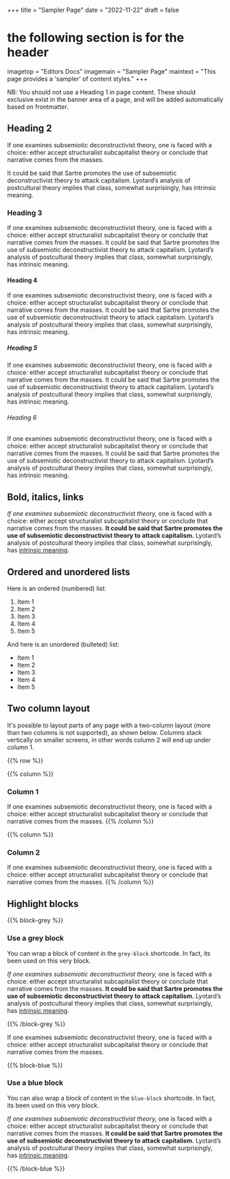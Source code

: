 +++
title = "Sampler Page"
date = "2022-11-22"
draft = false
# the following section is for the header
imagetop = "Editors Docs"
imagemain = "Sampler Page"
maintext = "This page provides a 'sampler' of content styles."
+++

NB: You should not use a Heading 1 in page content. These should exclusive exist in the banner area of a page, and will be added automatically based on frontmatter. 

## Heading 2
If one examines subsemiotic deconstructivist theory, one is faced with a
choice: either accept structuralist subcapitalist theory or conclude that
narrative comes from the masses. 

It could be said that Sartre promotes the use
of subsemiotic deconstructivist theory to attack capitalism. Lyotard’s analysis
of postcultural theory implies that class, somewhat surprisingly, has intrinsic
meaning.

### Heading 3
If one examines subsemiotic deconstructivist theory, one is faced with a
choice: either accept structuralist subcapitalist theory or conclude that
narrative comes from the masses. It could be said that Sartre promotes the use
of subsemiotic deconstructivist theory to attack capitalism. Lyotard’s analysis
of postcultural theory implies that class, somewhat surprisingly, has intrinsic
meaning.

#### Heading 4
If one examines subsemiotic deconstructivist theory, one is faced with a
choice: either accept structuralist subcapitalist theory or conclude that
narrative comes from the masses. It could be said that Sartre promotes the use
of subsemiotic deconstructivist theory to attack capitalism. Lyotard’s analysis
of postcultural theory implies that class, somewhat surprisingly, has intrinsic
meaning.

##### Heading 5
If one examines subsemiotic deconstructivist theory, one is faced with a
choice: either accept structuralist subcapitalist theory or conclude that
narrative comes from the masses. It could be said that Sartre promotes the use
of subsemiotic deconstructivist theory to attack capitalism. Lyotard’s analysis
of postcultural theory implies that class, somewhat surprisingly, has intrinsic
meaning.

###### Heading 6
If one examines subsemiotic deconstructivist theory, one is faced with a
choice: either accept structuralist subcapitalist theory or conclude that
narrative comes from the masses. It could be said that Sartre promotes the use
of subsemiotic deconstructivist theory to attack capitalism. Lyotard’s analysis
of postcultural theory implies that class, somewhat surprisingly, has intrinsic
meaning.
## Bold, italics, links
*If one examines subsemiotic deconstructivist theory,* one is faced with a
choice: either accept structuralist subcapitalist theory or conclude that
narrative comes from the masses. **It could be said that Sartre promotes the use
of subsemiotic deconstructivist theory to attack capitalism.** Lyotard’s analysis
of postcultural theory implies that class, somewhat surprisingly, has [intrinsic
meaning](#).

## Ordered and unordered lists

Here is an ordered (numbered) list:

1. Item 1
2. Item 2
3. Item 3
4. Item 4
5. Item 5

And here is an unordered (bulleted) list:

- Item 1
- Item 2
- Item 3
- Item 4
- Item 5

## Two column layout
It's possible to layout parts of any page with a two-column layout (more than two columns is not supported), as shown below. Columns stack vertically on smaller screens, in other words column 2 will end up under column 1. 

{{% row %}}

{{% column %}}
### Column 1
If one examines subsemiotic deconstructivist theory, one is faced with a
choice: either accept structuralist subcapitalist theory or conclude that
narrative comes from the masses.
{{% /column %}}

{{% column %}}
### Column 2
If one examines subsemiotic deconstructivist theory, one is faced with a
choice: either accept structuralist subcapitalist theory or conclude that
narrative comes from the masses.
{{% /column %}}


## Highlight blocks

{{% block-grey %}}

### Use a grey block

You can wrap a block of content in the `grey-block` shortcode. In fact, its been used on this very block. 

*If one examines subsemiotic deconstructivist theory,* one is faced with a
choice: either accept structuralist subcapitalist theory or conclude that
narrative comes from the masses. **It could be said that Sartre promotes the use
of subsemiotic deconstructivist theory to attack capitalism.** Lyotard’s analysis
of postcultural theory implies that class, somewhat surprisingly, has [intrinsic
meaning](#).

{{% /block-grey %}}

If one examines subsemiotic deconstructivist theory, one is faced with a
choice: either accept structuralist subcapitalist theory or conclude that
narrative comes from the masses. 

{{% block-blue %}}

### Use a blue block

You can also wrap a block of content in the `blue-block` shortcode. In fact, its been used on this very block. 

*If one examines subsemiotic deconstructivist theory,* one is faced with a
choice: either accept structuralist subcapitalist theory or conclude that
narrative comes from the masses. **It could be said that Sartre promotes the use
of subsemiotic deconstructivist theory to attack capitalism.** Lyotard’s analysis
of postcultural theory implies that class, somewhat surprisingly, has [intrinsic
meaning](#).

{{% /block-blue %}}
